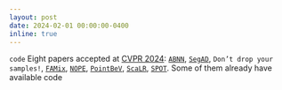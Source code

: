 ```yaml
---
layout: post
date: 2024-02-01 00:00:00-0400
inline: true
---
```


`code` Eight papers accepted at <a href="https://cvpr.thecvf.com/" target="_blank">CVPR 2024</a>: <a href="https://arxiv.org/abs/2312.15297" target="_blank">`ABNN`</a>, <a href="https://arxiv.org/abs/2405.04953" target="_blank">`SegAD`</a>, `Don’t drop your samples!`, <a href="https://arxiv.org/abs/2311.17922" target="_blank">`FAMix`</a>, <a href="https://nv-nguyen.github.io/nope/" target="_blank">`NOPE`</a>, <a href="https://arxiv.org/abs/2312.00703" target="_blank">`PointBeV`</a>, <a href="https://arxiv.org/abs/2310.17504" target="_blank">`ScaLR`</a>, <a href="https://arxiv.org/abs/2312.00648" target="_blank">`SPOT`</a>. Some of them already have available code
